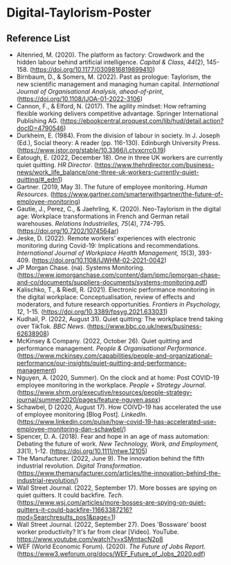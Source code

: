 # Digital-Taylorism-Poster
## Reference List
- Altenried, M. (2020). The platform as factory: Crowdwork and the hidden labour behind artificial intelligence. *Capital & Class, 44*(2), 145-158. (https://doi.org/10.1177/0309816819899410) 
- Birnbaum, D., & Somers, M. (2022). Past as prologue: Taylorism, the new scientific management and managing human capital. *International Journal of Organisational Analysis, ahead-of-print*, (https://doi.org/10.1108/IJOA-01-2022-3106) 
- Cannon, F., & Elford, N. (2017). The agility mindset: How reframing flexible working delivers competitive advantage. Springer International Publishing AG. (https://ebookcentral.proquest.com/lib/hud/detail.action?docID=4790546) 
- Durkheim, E. (1984). From the division of labour in society. In J. Joseph (Ed.), Social theory: A reader (pp. 116-130). Edinburgh University Press. (https://www.jstor.org/stable/10.3366/j.ctvxcrrc0.19) 
- Eatough, E. (2022, December 18). One in three UK workers are currently quiet quitting. *HR Director*. (https://www.thehrdirector.com/business-news/work_life_balance/one-three-uk-workers-currently-quiet-quitting/#_edn1)
- Gartner. (2019, May 3). The future of employee monitoring. *Human Resources*. (https://www.gartner.com/smarterwithgartner/the-future-of-employee-monitoring) 
- Gautie, J., Perez, C., & Jaehrling, K. (2020). Neo-Taylorism in the digital age: Workplace transformations in French and German retail warehouses. *Relations Industrielles, 75*(4), 774-795. (https://doi.org/10.7202/1074564ar) 
- Jeske, D. (2022). Remote workers’ experiences with electronic monitoring during Covid-19: Implications and recommendations. *International Journal of Workplace Health Management, 15*(3), 393-409. (https://doi.org/10.1108/IJWHM-02-2021-0042) 
- JP Morgan Chase. (na). Systems Monitoring. (https://www.jpmorganchase.com/content/dam/jpmc/jpmorgan-chase-and-co/documents/suppliers-documents/systems-monitoring.pdf) 
- Kalischko, T., & Riedl, R. (2021). Electronic performance monitoring in the digital workplace: Conceptualisation, review of effects and moderators, and future research opportunities. *Frontiers in Psychology, 12*, 1-15. (https://doi.org/10.3389/fpsyg.2021.633031) 
- Kudhail, P. (2022, August 31). Quiet quitting: The workplace trend taking over TikTok. *BBC News*. (https://www.bbc.co.uk/news/business-62638908) 
- McKinsey & Company. (2022, October 26). Quiet quitting and performance management. *People & Organisational Performance*. (https://www.mckinsey.com/capabilities/people-and-organizational-performance/our-insights/quiet-quitting-and-performance-management)
- Nguyen, A. (2020, Summer). On the clock and at home: Post COVID-19 employee monitoring in the workplace. *People + Strategy Journal*. (https://www.shrm.org/executive/resources/people-strategy-journal/summer2020/pages/feature-nguyen.aspx) 
- Schawbel, D (2020, August 17). How COIVD-19 has accelerated the use of employee monitoring [Blog Post]. *LinkedIn*. (https://www.linkedin.com/pulse/how-covid-19-has-accelerated-use-employee-monitoring-dan-schawbel/) 
- Spencer, D. A. (2018). Fear and hope in an age of mass automation: Debating the future of work. *New Technology, Work, and Employment, 33*(1), 1-12. (https://doi.org/10.1111/ntwe.12105)
- The Manufacturer. (2022, June 9). The innovation behind the fifth industrial revolution. *Digital Transformation*. (https://www.themanufacturer.com/articles/the-innovation-behind-the-industrial-revolution/) 
- Wall Street Journal. (2022, September 17). More bosses are spying on quiet quitters. It could backfire. *Tech*. (https://www.wsj.com/articles/more-bosses-are-spying-on-quiet-quitters-it-could-backfire-11663387216?mod=Searchresults_pos1&page=1)
- Wall Street Journal. (2022, September 27). Does 'Bossware' boost worker productivity? It's far from clear [Video]. YouTube. https://www.youtube.com/watch?v=xSMmtacN2p8 
- WEF (World Economic Forum). (2020). *The Future of Jobs Report*. (https://www3.weforum.org/docs/WEF_Future_of_Jobs_2020.pdf)
